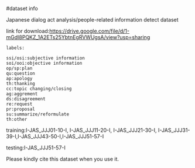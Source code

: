 #dataset info

Japanese dialog act analysis/people-related information detect dataset

link for download:https://drive.google.com/file/d/1-mGdI8PQKZ_1A2ETs25YbtnEgRVWUgsA/view?usp=sharing

    labels:

    ssi/osi:subjective information
    soi/ooi:objective information
    op/sp:plan
    qu:question
    ap:apology
    th:thanking
    cc:topic changing/closing
    ag:aggrement
    ds:disagreement
    re:request
    pr:proposal
    su:summarize/reformulate
    th:other



training:I-JAS_JJJ01-10-I, I-JAS_JJJ11-20-I, I-JAS_JJJ21-30-I, I-JAS_JJJ31-39-I,I-JAS_JJJ43-50-I,I-JAS_JJJ51-57-I

testing:I-JAS_JJJ51-57-I


Please kindly cite this dataset when you use it.

